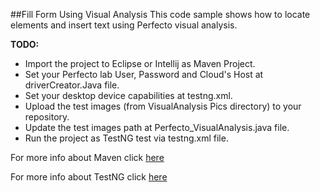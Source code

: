 ##Fill Form Using Visual Analysis
This code sample shows how to locate elements and insert text using Perfecto visual analysis.

**TODO:**
- Import the project to Eclipse or Intellij as Maven Project.
- Set your Perfecto lab User, Password and Cloud's Host at driverCreator.Java file.
- Set your desktop device capabilities at testng.xml.
- Upload the test images (from VisualAnalysis Pics directory) to your repository.
- Update the test images path at Perfecto_VisualAnalysis.java file.
- Run the project as TestNG test via testng.xml file.

For more info about Maven click [here](https://community.perfectomobile.com/posts/915224-working-with-maven)

For more info about TestNG click [here](https://community.perfectomobile.com/posts/988612-manage-testng-execution-and-data)
